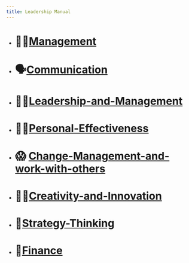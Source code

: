 ```yaml
---
title: Leadership Manual
---
```

- # 👩‍💼[Management](./content/management.md)  
  
- # 🗣️[Communication](./content/Communication)  
  
- # 🙋‍♀️[Leadership-and-Management](Leadership-and-Management)  
  
- # 👩‍💻[Personal-Effectiveness](Personal-Effectiveness)  
  
- # 😱 [Change-Management-and-work-with-others](Change-Management-and-work-with-others)  
  
- # 👩‍🎨[Creativity-and-Innovation](Creativity-and-Innovation) 
  
- # 🧠[Strategy-Thinking](Strategy-Thinking)  
  
- # 🤑[Finance](./content/Finance)  

